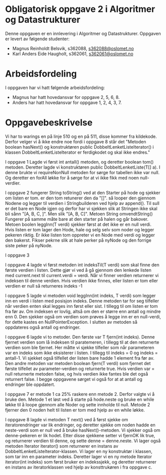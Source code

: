 # Obligatorisk oppgave 2 i Algoritmer og Datastrukturer

Denne oppgaven er en innlevering i Algoritmer og Datastrukturer. 
Oppgaven er levert av følgende studenter:
* Magnus Reinholdt Belsvik, s362088, s362088@oslomet.no
* Karl Anders Eide Haugholt, s362061, s362061@oslomet.no


# Arbeidsfordeling

I oppgaven har vi hatt følgende arbeidsfordeling:
* Magnus har hatt hovedansvar for oppgave 2, 5, 6, 8. 
* Anders har hatt hovedansvar for oppgave 1, 2, 4, 3, 7. 


# Oppgavebeskrivelse

Vi har to warings en på linje 510 og en på 511, disse kommer fra kildekode. Derfor velger vi
å ikke endre noe fordi i oppgave 8 står det "Metoden boolean  hasNext() og konstruktøren 
public  DobbeltLenketListeIterator() i klassen DobbeltLenketListeIterator er ferdigkodet og skal ikke endres."


I oppgave 1 Lagde vi først int antall() metoden, og deretter boolean tom() metoden. 
Deretter lagde vi konstruktøren public DobbeltLenketListe(T[] a). I denne brukte vi requireNonNull metoden for
sørge for tabellen ikke var null. Og deretter en forAll løkke for å sørge for at vi ikke fikk med noen null-verdier.


I oppgave 2 fungerer String toString() ved at den Starter på hode og sjekker om listen er tom. er den tom
retunerer den da "[]". så looper den gjennom Nodene og legger til verdien i Stringbuilderen ved hjelp av 
append(). Til sull er det bare en Node igjen og derfor har vi sjekken slik at Stringen ikke skal bli sånn 
"[A, B, C, ]". Men slik "[A, B, C]". Metoen String omvendtString() Fungerer på samme måte bare at den starter
på halen og går bakover.
Metoen boolen leggInn(T verdi) sjekker først at det ikke er en null verdi. Hvis listen er tom lager den
Hode, hale og selg selv som noder og legger pekeren riktig. Er ikke listen tom oppreter vi en Node med verdi
og legger den bakerst. Fikser pekrne slik at hale perker på nyNode og den forrige siste peker på nyNode.


I oppgave 3


I oppgave 4 lagde vi først metoden int indeksTil(T verdi) som skal finne den første verdien i listen. 
Dette gjør vi ved å gå gjennom den lenkede listen med current.next til current.verdi = verdi. Når vi finner verdien 
returnerer vi indeksen til denne verdien. Hvis verdien ikke finnes, eller listen er tom eller verdien er null så 
returneres indeks -1


I oppgave 5 lagde vi metoden void leggInn(int indeks, T verdi) som legger inn en verdi i listen med posisjon indeks.
Denne metoden tar for seg tilfeller når verdien enten skal legges inn først eller sist. I tillegg til om listen
er tom fra før av. Om indeksen er lovlig, altså om den er større enn antall og mindre enn 0. Den sjekker også om
verdien som prøves å legge inn er en null-verdi, for dette kastes en NullPointerException. I slutten av metoden
så oppdateres også antall og endringer.


I oppgave 6 lagde vi to metoder. Den første var T fjern(int indeks). Denne fjernet verdien som lå indeksen til
paratemeren, i tillegg til at den returnerte verdien som ble fjernet. Her måtte vi sjekke tilfeller som når
parameteren var en indeks som ikke eksisterer i listen. I tillegg til indeks = 0 og indeks = antall-1. Vi sjekket også
tilfellet der listen bare hadde 1 element fra før av.
Den andre metoden var metoden boolean fjern(T verdi) som fjernet det første tilfellet av parameter-verdien og 
returnerte true. Hvis verdien var  = null returnerte metoden false, og hvis verdien ikke fantes ble det også returnert
false.
I begge oppgavene sørget vi også for at at antall og endringer ble oppdatert.



I oppgave 7 er metode 1 ca 25% raskere enn metode 2. Derfor valgte vi å bruke den. Metode 1
et løst ved å starte på hode.neste og bruke en while løkke til å loope gjennom alle Noder og
sette innholde til null. Metode 2 fjerner den 0 noden helt til listen er tom med hjelp av en while løkke.


I oppgave 8 lagde vi metoden T next() ved å først sjekke om iteratorendringer var lik endringer,
og deretter sjekke om noden hadde en neste-verdi som er null ved å bruke hasNext()-metoden. Vi sjekker også om
denne-pekeren er lik hodet. Etter disse sjekkene setter vi fjernOK lik true, og returnerer verdien til denne, og
sette denne = denne.neste. Vi lager også metoden Iterator<T> iterator() som returnerer en instans av
DobbeltLenketListeIterator-klassen. Vi lager en ny konstruktør i klassen, som tar inn en parameter indeks. 
Deretter lager vi en ny metode Iterator<T> iterator(int indeks) som først bruker en indekssjekk, og deretter returnerer
en instans av iteratorklassen ved hjelp av konsttrukøren i fra oppgave c.


